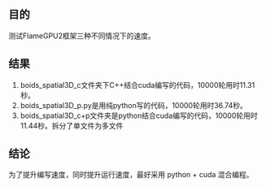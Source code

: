 ## 目的
测试FlameGPU2框架三种不同情况下的速度。

## 结果
1. boids_spatial3D_c文件夹下C++结合cuda编写的代码，10000轮用时11.31秒。
2. boids_spatial3D_p.py是用纯python写的代码，10000轮用时36.74秒。
3. boids_spatial3D_c+p文件夹是python结合cuda编写的代码，10000轮用时11.44秒。拆分了单文件为多文件

## 结论
为了提升编写速度，同时提升运行速度，最好采用 python + cuda 混合编程。